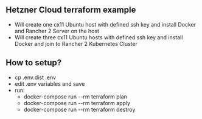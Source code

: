 Hetzner Cloud terraform example 
-----------------------------

* Will create one cx11 Ubuntu host with defined ssh key and install Docker and Rancher 2 Server on the host
* Will create three cx11 Ubuntu hosts with defined ssh key and install Docker and join to Rancher 2 Kubernetes Cluster

How to setup?
--------------

* cp .env.dist .env
* edit .env variables and save
* run: 
  * docker-compose run --rm terraform plan
  * docker-compose run --rm terraform apply
  * docker-compose run --rm terraform destroy
